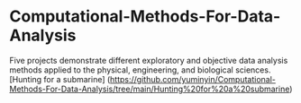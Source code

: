 # Computational-Methods-For-Data-Analysis
Five projects demonstrate different exploratory and objective data analysis methods applied to the physical, engineering, and biological sciences.
[Hunting for a submarine] (https://github.com/yuminyin/Computational-Methods-For-Data-Analysis/tree/main/Hunting%20for%20a%20submarine)
